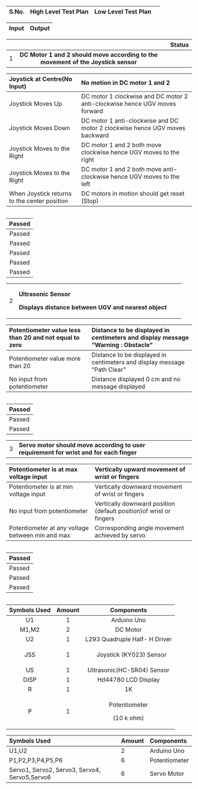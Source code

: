 ﻿|**S.No.**|**High Level Test Plan**|**Low Level Test Plan**||
| :- | :-: | :-: | :-: |

|Input |Output|
| :-: | :-: |

||||**Status**|
| :- | :-: | :-: | :-: |
|1|**DC Motor 1 and 2 should move according to the movement of the Joystick sensor**|||

|Joystick at Centre(No Input)|No motion in DC motor 1 and 2|
| :- | :- |
|Joystick Moves Up|DC motor 1 clockwise and DC motor 2 anti-clockwise hence UGV moves forward|
|Joystick Moves Down|DC motor 1 anti-clockwise and DC motor 2 clockwise hence UGV moves backward|
|Joystick Moves to the Right |DC motor 1 and 2 both move clockwise hence UGV moves to the right |
|Joystick Moves to the Right|DC motor 1 and 2 both move anti- clockwise hence UGV moves to the left|
|When Joystick returns to the center position|DC motors in motion should get reset (Stop)|

|||||
| :-: | :- | :- | :- |

|Passed|
| :-: |
|Passed|
|Passed|
|Passed|
|Passed|
|Passed|

|||||
| :-: | :- | :- | :- |
|2|<p>**Ultrasonic Sensor** </p><p>**Displays distance between UGV and nearest object**</p>|||

|Potentiometer value less than 20 and not equal to zero|Distance to be displayed in centimeters and display message “Warning : Obstacle”|
| :- | :- |
|Potentiometer value more than 20 |Distance to be displayed in centimeters and display message “Path Clear”|
|No input from potentiometer|Distance displayed 0 cm and no message displayed|

|||||
| :-: | :- | :- | :- |

|Passed|
| :- |
|Passed|
|Passed|

|||||
| :-: | :- | :- | :- |
|3|**Servo motor should move according to user requirement for wrist and for each finger**|||

|Potentiometer is at max voltage input |Vertically upward movement of wrist or fingers|
| :- | :- |
|Potentiometer is at min voltage input |Vertically downward movement of wrist or fingers|
|No input from potentiometer |Vertically downward position (default position)of wrist or fingers|
|Potentiometer at any voltage between min and max|Corresponding angle movement achieved by servo|

|||||
| :-: | :- | :- | :- |

|Passed|
| :- |
|Passed|
|Passed|
|Passed|

|||||
| :-: | :- | :- | :- |






|Symbols Used|Amount|Components|
| :-: | :-: | :-: |
|U1|1|Arduino Uno|
|M1,M2|2|DC Motor|
|U2|1|L293 Quadruple Half- H Driver|
|JSS|1|<p>`  `Joystick (KY023) Sensor</p><p></p>|
|US|1|Ultrasonic(HC-SR04) Sensor|
|DISP|1|Hd44780 LCD Display|
|R|1|1K|
|P|1|<p>Potentiometer</p><p>(10 k ohm)</p>|





|Symbols Used|Amount|Components|
| :- | :- | :- |
|U1,U2|2|Arduino Uno|
|P1,P2,P3,P4,P5,P6|6|Potentiometer|
|Servo1, Servo2, Servo3, Servo4, Servo5,Servo6|6|Servo Motor|

